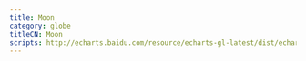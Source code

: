 ```yaml
---
title: Moon
category: globe
titleCN: Moon
scripts: http://echarts.baidu.com/resource/echarts-gl-latest/dist/echarts-gl.min.js
---
```


